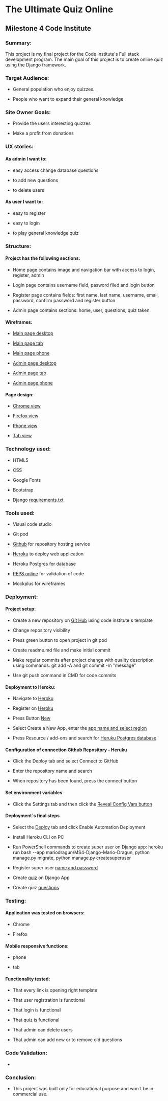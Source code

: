 # The Ultimate Quiz Online

## Milestone 4 Code Institute 





### Summary:


This project is my final project for the Code Institute's Full stack development program.
The main goal of this project is to create online quiz using the Django framework.




### Target Audience:


- General population who enjoy quizzes.

- People who want to expand their general knowledge



### Site Owner Goals:



- Provide the users interesting quizzes

- Make a profit from donations 
  

  

### UX stories:



#### As admin I want to:



- easy access change database questions

- to add new questions

- to delete users



#### As user I want to:



- easy to register

- easy to login

- to play general knowledge quiz




### Structure:

#### Project has the following sections:


- Home page contains image and navigation bar with access to login, register, admin

- Login page contains username field, pasword filed and login button

- Register page contains fields: first name, last name, username, email, password, confirm password and register button

- Admin page contains sections: home, user, questions, quiz taken



#### Wireframes:


- [Main page desktop](https://github.com/mariodragun/MS4-Django-Mario-Dragun/blob/main/wireframes/desktop_main_wireframe.JPG)

- [Main page tab](https://github.com/mariodragun/MS4-Django-Mario-Dragun/blob/main/wireframes/tab_main_wireframe.JPG)

- [Main page phone](https://github.com/mariodragun/MS4-Django-Mario-Dragun/blob/main/wireframes/phone_main_wireframe.JPG)

- [Admin page desktop](https://github.com/mariodragun/MS4-Django-Mario-Dragun/blob/main/wireframes/admin_desktop_wireframe.JPG)

- [Admin page tab](https://github.com/mariodragun/MS4-Django-Mario-Dragun/blob/main/wireframes/Tab_admin_wireframe.JPG)

- [Admin page phone](https://github.com/mariodragun/MS4-Django-Mario-Dragun/blob/main/wireframes/phone_admin_wireframe.JPG)


#### Page design:

- [Chrome view](https://github.com/mariodragun/MS4-Django-Mario-Dragun/blob/main/images/page%20view/chrome_view.JPG)

- [Firefox view](https://github.com/mariodragun/MS4-Django-Mario-Dragun/blob/main/images/page%20view/firefox_view.JPG)

- [Phone view](https://github.com/mariodragun/MS4-Django-Mario-Dragun/blob/main/images/page%20view/phone_view.JPG)

- [Tab view](https://github.com/mariodragun/MS4-Django-Mario-Dragun/blob/main/images/page%20view/ipad_view.JPG)




### Technology used:

- HTML5

- CSS

- Google Fonts

- Bootstrap

- Django [requirements.txt](https://github.com/mariodragun/MS4-Django-Mario-Dragun/blob/main/requirements.txt)





### Tools used:



- Visual code studio

- Git pod

- [Github](https://github.com/) for repository hosting service

- [Heroku](https://id.heroku.com/login) to deploy web application

- Heroku Postgres for database

- [PEP8 online](http://pep8online.com/) for validation of code

- Mockplus for wireframes





### Deployment:



#### Project setup:


- Create a new repository on [Git Hub](https://github.com) using code institute`s template

- Change repository visibility

- Press green button to open project in git pod

- Create readme.md file and make initial commit

- Make regular commits after project change with quality description using commands: git add -A and git commit -m "message"

- Use git push command in CMD for code commits



#### Deployment to Heroku:


- Navigate to [Heroku](https://id.heroku.com/login)

- Register on [Heroku](https://github.com/mariodragun/MS4-Django-Mario-Dragun/blob/main/images/deployment/heruku_button_new.JPG)

- Press Button [New](https://github.com/mariodragun/MS4-Django-Mario-Dragun/blob/main/images/deployment/heruku_button_new.JPG)

- Select Create a New App, enter the [app name and select region](https://github.com/mariodragun/MS4-Django-Mario-Dragun/blob/main/images/deployment/heruku_create_new_app.JPG)

- Press Resource / add-ons and search for [Heruku Postgres database](https://github.com/mariodragun/MS4-Django-Mario-Dragun/blob/main/images/deployment/heroku_postgres_database.JPG)



#### Configuration of connection Github Repository - Heruku


- Click the Deploy tab and select Connect to GitHub

- Enter the repository name and search

- When repository has been found, press the connect button



#### Set environment variables


- Click the Settings tab and then click the [Reveal Config Vars button](https://github.com/mariodragun/MS4-Django-Mario-Dragun/blob/main/images/deployment/heruku_config_vars.JPG) 


#### Deployment`s final steps


- Select the [Deploy](https://github.com/mariodragun/MS4-Django-Mario-Dragun/blob/main/images/deployment/heruku_deployment.JPG) tab and click Enable Automation Deployment 

- Install Heroku CLI on PC

- Run PowerShell commands to create super user on Django app: heroku run bash --app mariodragun/MS4-Django-Mario-Dragun, python manage.py migrate, python manage.py createsuperuser

- Register super user [name and password](https://github.com/mariodragun/MS4-Django-Mario-Dragun/blob/main/images/deployment/heruku_superuser.JPG)

- Create [quiz](https://github.com/mariodragun/MS4-Django-Mario-Dragun/blob/main/images/deployment/quiz_creation.JPG) on Django App

- Create quiz [questions](https://github.com/mariodragun/MS4-Django-Mario-Dragun/blob/main/images/deployment/quiz_questions.JPG)




### Testing:



#### Application was tested on browsers: 


- Chrome

- Firefox




#### Mobile responsive functions:



- phone

- tab



#### Functionality tested:



- That every link is opening right template

- That user registration is functional

- That login is functional

- That quiz is functional

- That admin can delete users

- That admin can add new or to remove old questions




### Code Validation:

-




### Conclusion:


- This project was built only for educational purpose and won`t be in commercial use.